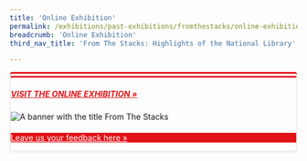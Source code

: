 ```yaml
---
title: 'Online Exhibition'
permalink: /exhibitions/past-exhibitions/fromthestacks/online-exhibition/
breadcrumb: 'Online Exhibition'
third_nav_title: 'From The Stacks: Highlights of the National Library'

---
```



<div class="container__exh__card padding padding--bottom--lg" style="border-left: 2px solid #efefef; border-right: 2px solid #efefef; border-bottom: 2px solid #efefef; border-top: 10px double #E21216; box-shadow: 0px 2px 3px #efefef; border-radius: 5px; margin-bottom: 15px;">
             <div class="container__exh__description">
                <div class="row">
                    <div class="col">
                        <h5><a href="https://www.nlb.gov.sg/staticassets/exhibitions/virtual/fromthestacks/web-hires/index.html" target="_blank" rel="noopener" style="color:#E21216;">VISIT THE ONLINE EXHIBITION &#187;</a></h5>
                        <img src="/images/event-images/from-the-stacks/from-the-stacks-main-image.jpg" alt="A banner with the title From The Stacks">
                    </div>
                </div>
            </div>
    <div class="container__exh__feedback">
        <div class="row" style="margin: 20px 0 0 0;">
            <div class="col is-full" style="background-color: #E21216;">
                <p><a href="https://efm.jusfeedback.com/Community/se/705E3ED9676632DF" target="_blank" rel="noopener" style="color:#fff;">Leave us your feedback here &#187;</a></p>
            </div>
        </div>
    </div>
</div>